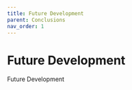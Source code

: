 ```yaml
---
title: Future Development
parent: Conclusions
nav_order: 1
---
```


# Future Development
Future Development
